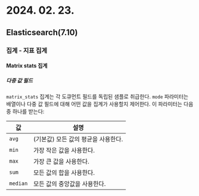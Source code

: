 # 2024. 02. 23.

## Elasticsearch(7.10)

### 집계 - 지표 집계

#### Matrix stats 집계

##### 다중 값 필드

`matrix_stats` 집계는 각 도큐먼트 필드를 독립된 샘플로 취급한다. `mode` 파라미터는 배열이나 다중 값 필드에 대해 어떤 값을 집계가 사용할지 제어한다. 이 파라미터는 다음 중 하나를 받는다:

| 값       | 설명                                |
| -------- | ----------------------------------- |
| `avg`    | (기본값) 모든 값의 평균을 사용한다. |
| `min`    | 가장 작은 값을 사용한다.            |
| `max`    | 가장 큰 값을 사용한다.              |
| `sum`    | 모든 값의 합을 사용한다.            |
| `median` | 모든 값의 중앙값을 사용한다.        |